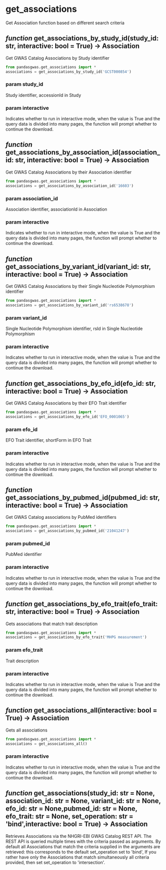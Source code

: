# get_associations

Get Association function based on different search criteria

## *function* get_associations_by_study_id(study_id: str, interactive: bool = True) -> Association
Get GWAS Catalog Associations by Study identifier
```Python
from pandasgwas.get_associations import *
associations = get_associations_by_study_id('GCST000854') 
```
### param study_id
Study identifier, accessionId in Study
### param interactive
Indicates whether to run in interactive mode, when the value is True and the query data is divided into many pages, the function will prompt whether to continue the download.
## *function* get_associations_by_association_id(association_id: str, interactive: bool = True) -> Association
Get GWAS Catalog Associations by their Association identifier
```Python
from pandasgwas.get_associations import *
associations = get_associations_by_association_id('16603')
```
### param association_id
Association identifier, associationId in Association
### param interactive
Indicates whether to run in interactive mode, when the value is True and the query data is divided into many pages, the function will prompt whether to continue the download.
## *function* get_associations_by_variant_id(variant_id: str, interactive: bool = True) -> Association
Get GWAS Catalog Associations by their Single Nucleotide Polymorphism identifier
```Python
from pandasgwas.get_associations import *
associations = get_associations_by_variant_id('rs6538678')
```
### param variant_id
Single Nucleotide Polymorphism identifier, rsId in Single Nucleotide Polymorphism
### param interactive
Indicates whether to run in interactive mode, when the value is True and the query data is divided into many pages, the function will prompt whether to continue the download.
## *function* get_associations_by_efo_id(efo_id: str, interactive: bool = True) -> Association
Get GWAS Catalog Associations by their EFO Trait identifier
```Python
from pandasgwas.get_associations import *
associations = get_associations_by_efo_id('EFO_0001065')
```
### param efo_id
EFO Trait identifier, shortForm in EFO Trait
### param interactive
Indicates whether to run in interactive mode, when the value is True and the query data is divided into many pages, the function will prompt whether to continue the download.
## *function* get_associations_by_pubmed_id(pubmed_id: str, interactive: bool = True) -> Association
Get GWAS Catalog associations by PubMed identifiers
```Python
from pandasgwas.get_associations import *
associations = get_associations_by_pubmed_id('21041247')
```
### param pubmed_id
PubMed identifier
### param interactive
Indicates whether to run in interactive mode, when the value is True and the query data is divided into many pages, the function will prompt whether to continue the download.
## *function* get_associations_by_efo_trait(efo_trait: str, interactive: bool = True) -> Association
Gets associations that match trait description
```Python
from pandasgwas.get_associations import *
associations = get_associations_by_efo_trait('MHPG measurement')
```
### param efo_trait
Trait description
### param interactive
Indicates whether to run in interactive mode, when the value is True and the query data is divided into many pages, the function will prompt whether to continue the download.
## *function* get_associations_all(interactive: bool = True) -> Association
Gets all associations
```Python
from pandasgwas.get_associations import *
associations = get_associations_all()
```
### param interactive
Indicates whether to run in interactive mode, when the value is True and the query data is divided into many pages, the function will prompt whether to continue the download.
## *function* get_associations(study_id: str = None, association_id: str = None, variant_id: str = None, efo_id: str = None,pubmed_id: str = None, efo_trait: str = None, set_operation: str = 'bind',interactive: bool = True) -> Association
Retrieves Associations via the NHGRI-EBI GWAS Catalog REST API. The REST API is queried multiple times with the criteria passed as arguments. By default all Associations that match the criteria supplied in the arguments are retrieved: this corresponds to the default set_operation set to 'bind', If you rather have only the Associations that match simultaneously all criteria provided, then set set_operation to 'intersection'.